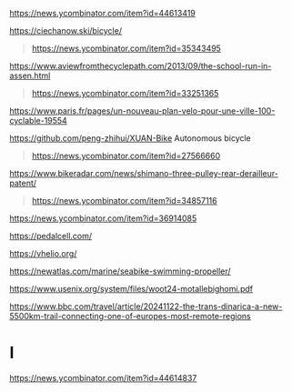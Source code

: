 https://news.ycombinator.com/item?id=44613419

https://ciechanow.ski/bicycle/
> https://news.ycombinator.com/item?id=35343495

https://www.aviewfromthecyclepath.com/2013/09/the-school-run-in-assen.html
> https://news.ycombinator.com/item?id=33251365

https://www.paris.fr/pages/un-nouveau-plan-velo-pour-une-ville-100-cyclable-19554

https://github.com/peng-zhihui/XUAN-Bike Autonomous bicycle
> https://news.ycombinator.com/item?id=27566660

https://www.bikeradar.com/news/shimano-three-pulley-rear-derailleur-patent/
> https://news.ycombinator.com/item?id=34857116

https://news.ycombinator.com/item?id=36914085

https://pedalcell.com/

https://vhelio.org/

https://newatlas.com/marine/seabike-swimming-propeller/

https://www.usenix.org/system/files/woot24-motallebighomi.pdf

https://www.bbc.com/travel/article/20241122-the-trans-dinarica-a-new-5500km-trail-connecting-one-of-europes-most-remote-regions

# I
https://news.ycombinator.com/item?id=44614837
